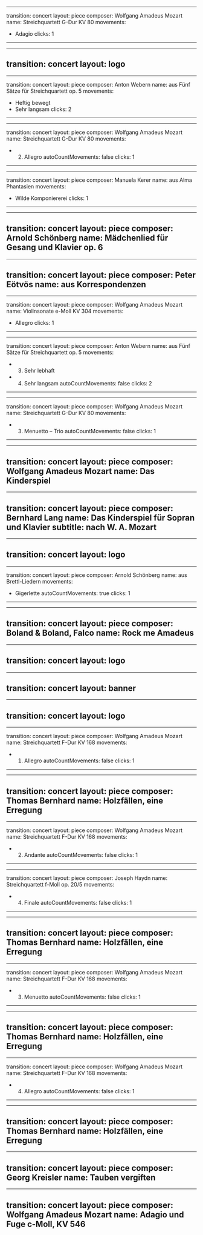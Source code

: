 
---
transition: concert
layout: piece
composer: Wolfgang Amadeus Mozart
name: Streichquartett G-Dur KV 80
movements:
  - Adagio
clicks: 1
---
---
transition: concert
layout: logo
---
---
transition: concert
layout: piece
composer: Anton Webern
name: aus Fünf Sätze für Streichquartett op. 5
movements:
  - Heftig bewegt
  - Sehr langsam
clicks: 2
---
---
transition: concert
layout: piece
composer: Wolfgang Amadeus Mozart
name: Streichquartett G-Dur KV 80
movements:
  - 2. Allegro
autoCountMovements: false
clicks: 1
---
---
transition: concert
layout: piece
composer: Manuela Kerer
name: aus Alma Phantasien
movements:
  - Wilde Komponiererei
clicks: 1
---
---
transition: concert
layout: piece
composer: Arnold Schönberg
name: Mädchenlied für Gesang und Klavier op. 6
---
---
transition: concert
layout: piece
composer: Peter Eötvös
name: aus Korrespondenzen
---
---
transition: concert
layout: piece
composer: Wolfgang Amadeus Mozart
name: Violinsonate e-Moll KV 304
movements:
  - Allegro
clicks: 1
---
---
transition: concert
layout: piece
composer: Anton Webern
name: aus Fünf Sätze für Streichquartett op. 5
movements:
  - 3. Sehr lebhaft
  - 4. Sehr langsam
autoCountMovements: false
clicks: 2
---
---
transition: concert
layout: piece
composer: Wolfgang Amadeus Mozart
name: Streichquartett G-Dur KV 80
movements:
  - 3. Menuetto – Trio
autoCountMovements: false
clicks: 1
---
---
transition: concert
layout: piece
composer: Wolfgang Amadeus Mozart
name: Das Kinderspiel
---
---
transition: concert
layout: piece
composer: Bernhard Lang
name: Das Kinderspiel für Sopran und Klavier
subtitle: nach W. A. Mozart
---
---
transition: concert
layout: logo
---
---
transition: concert
layout: piece
composer: Arnold Schönberg
name: aus Brettl-Liedern
movements:
  - Gigerlette
autoCountMovements: true
clicks: 1
---
---
transition: concert
layout: piece
composer: Boland & Boland, Falco
name: Rock me Amadeus
---
---
transition: concert
layout: logo
---
---
transition: concert
layout: banner
---
---
transition: concert
layout: logo
---
---
transition: concert
layout: piece
composer: Wolfgang Amadeus Mozart
name: Streichquartett F-Dur KV 168
movements:
  - 1. Allegro
autoCountMovements: false
clicks: 1
---
---
transition: concert
layout: piece
composer: Thomas Bernhard
name: Holzfällen, eine Erregung
---
---
transition: concert
layout: piece
composer: Wolfgang Amadeus Mozart
name: Streichquartett F-Dur KV 168
movements:
  - 2. Andante
autoCountMovements: false
clicks: 1
---
---
transition: concert
layout: piece
composer: Joseph Haydn
name: Streichquartett f-Moll op. 20/5
movements:
  - 4. Finale
autoCountMovements: false
clicks: 1
---
---
transition: concert
layout: piece
composer: Thomas Bernhard
name: Holzfällen, eine Erregung
---
---
transition: concert
layout: piece
composer: Wolfgang Amadeus Mozart
name: Streichquartett F-Dur KV 168
movements:
  - 3. Menuetto
autoCountMovements: false
clicks: 1
---
---
transition: concert
layout: piece
composer: Thomas Bernhard
name: Holzfällen, eine Erregung
---
---
transition: concert
layout: piece
composer: Wolfgang Amadeus Mozart
name: Streichquartett F-Dur KV 168
movements:
  - 4. Allegro
autoCountMovements: false
clicks: 1
---
---
transition: concert
layout: piece
composer: Thomas Bernhard
name: Holzfällen, eine Erregung
---
---
transition: concert
layout: piece
composer: Georg Kreisler
name: Tauben vergiften
---
---
transition: concert
layout: piece
composer: Wolfgang Amadeus Mozart
name: Adagio und Fuge c-Moll, KV 546
---